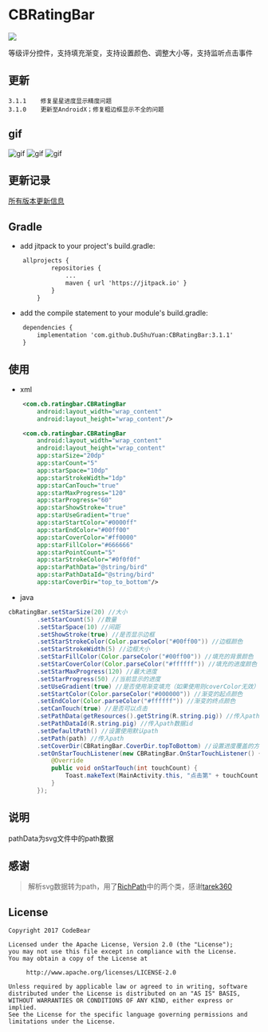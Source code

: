 # CBRatingBar
[![](https://jitpack.io/v/DuShuYuan/CBRatingBar.svg)](https://jitpack.io/#DuShuYuan/CBRatingBar)

等级评分控件，支持填充渐变，支持设置颜色、调整大小等，支持监听点击事件

## 更新
    3.1.1    修复星星进度显示精度问题
    3.1.0    更新至AndroidX；修复粗边框显示不全的问题

## gif

![gif](/raw/ratingbar1.gif)
![gif](/raw/ratingbar2.gif)
![gif](/raw/ratingbar3.gif)

## 更新记录

[所有版本更新信息](/UPDATE.md)

## Gradle

* add jitpack to your project's build.gradle:
```xml
    allprojects {
            repositories {
                ...
                maven { url 'https://jitpack.io' }
            }
        }
```

* add the compile statement to your module's build.gradle:
```xml
    dependencies {
        implementation 'com.github.DuShuYuan:CBRatingBar:3.1.1'
    }
```

## 使用

* xml
```xml
    <com.cb.ratingbar.CBRatingBar
        android:layout_width="wrap_content"
        android:layout_height="wrap_content"/>
```
```xml
    <com.cb.ratingbar.CBRatingBar
        android:layout_width="wrap_content"
        android:layout_height="wrap_content"
        app:starSize="20dp"
        app:starCount="5"
        app:starSpace="10dp"
        app:starStrokeWidth="1dp"
        app:starCanTouch="true"
        app:starMaxProgress="120"
        app:starProgress="60"
        app:starShowStroke="true"
        app:starUseGradient="true"
        app:starStartColor="#0000ff"
        app:starEndColor="#00ff00"
        app:starCoverColor="#ff0000"
        app:starFillColor="#666666"
        app:starPointCount="5"
        app:starStrokeColor="#0f0f0f"
        app:starPathData="@string/bird"
        app:starPathDataId="@string/bird"
        app:starCoverDir="top_to_bottom"/>
```
* java
```java
cbRatingBar.setStarSize(20) //大小
        .setStarCount(5) //数量
        .setStarSpace(10) //间距
        .setShowStroke(true) //是否显示边框
        .setStarStrokeColor(Color.parseColor("#00ff00")) //边框颜色
        .setStarStrokeWidth(5) //边框大小
        .setStarFillColor(Color.parseColor("#00ff00")) //填充的背景颜色
        .setStarCoverColor(Color.parseColor("#ffffff")) //填充的进度颜色
        .setStarMaxProgress(120) //最大进度
        .setStarProgress(50) //当前显示的进度
        .setUseGradient(true) //是否使用渐变填充（如果使用则coverColor无效）
        .setStartColor(Color.parseColor("#000000")) //渐变的起点颜色
        .setEndColor(Color.parseColor("#ffffff")) //渐变的终点颜色
        .setCanTouch(true) //是否可以点击
        .setPathData(getResources().getString(R.string.pig)) //传入path的数据
        .setPathDataId(R.string.pig) //传入path数据id
        .setDefaultPath() //设置使用默认path
        .setPath(path) //传入path
        .setCoverDir(CBRatingBar.CoverDir.topToBottom) //设置进度覆盖的方向
        .setOnStarTouchListener(new CBRatingBar.OnStarTouchListener() { //点击监听
            @Override
            public void onStarTouch(int touchCount) {
                Toast.makeText(MainActivity.this, "点击第" + touchCount + "个星星", Toast.LENGTH_SHORT).show();
            }
        });
```

## 说明
pathData为svg文件中的path数据

## 感谢

> 解析svg数据转为path，用了[RichPath][1]中的两个类，感谢[tarek360][2]

## License

```
Copyright 2017 CodeBear

Licensed under the Apache License, Version 2.0 (the "License");
you may not use this file except in compliance with the License.
You may obtain a copy of the License at

     http://www.apache.org/licenses/LICENSE-2.0

Unless required by applicable law or agreed to in writing, software
distributed under the License is distributed on an "AS IS" BASIS,
WITHOUT WARRANTIES OR CONDITIONS OF ANY KIND, either express or implied.
See the License for the specific language governing permissions and
limitations under the License.
```


  [1]: https://github.com/tarek360/RichPath
  [2]: https://github.com/tarek360
